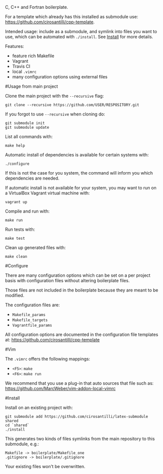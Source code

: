 C, C++ and Fortran boilerplate.

For a template which already has this installed as submodule use: <https://github.com/cirosantilli/cpp-template>.

Intended usage: include as a submodule, and symlink into files you want to use, which can be automated with `./install`. See [Install](#install) for more details.

Features:

- feature rich Makefile
- Vagrant
- Travis CI
- local `.vimrc`
- many configuration options using external files

#Usage from main project

Clone the main project with the `--recursive` flag:

    git clone --recursive https://github.com/USER/RESPOSITORY.git

If you forgot to use `--recursive` when cloning do:

    git submodule init
    git submodule update

List all commands with:

    make help

Automatic install of dependencies is available for certain systems with:

    ./configure

If this is not the case for you system, the command will inform you which dependencies are needed.

If automatic install is not available for your system, you may want to run on a VirtualBox Vagrant virtual machine with:

    vagrant up

Compile and run with:

    make run

Run tests with:

    make test

Clean up generated files with:

    make clean

#Configure

There are many configuration options which can be set on a per project basis with configuration files without altering boilerplate files.

Those files are not included in the boilerplate because they are meant to be modified.

The configuration files are:

- `Makefile_params`
- `Makefile_targets`
- `Vagrantfile_params`

All configuration options are documented in the configuration file templates at: <https://github.com/cirosantilli/cpp-template>

#Vim

The `.vimrc` offers the following mappings:

- `<F5>`: `make`
- `<F6>`: `make run`

We recommend that you use a plug-in that auto sources that file such as: <https://github.com/MarcWeber/vim-addon-local-vimrc>

#Install

Install on an existing project with:

    git submodule add https://github.com/cirosantilli/latex-submodule shared
    cd `shared`
    ./install

This generates two kinds of files symlinks from the main repository to this submodule, e.g.:

    Makefile -> boilerplate/Makefile_one
    .gitignore -> boilerplate/.gitignore

Your existing files won't be overwritten.
